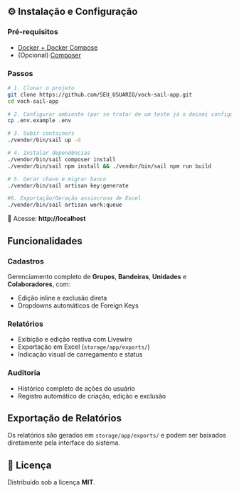 ## ⚙️ Instalação e Configuração

### Pré-requisitos
- [Docker + Docker Compose](https://www.docker.com/get-started)
- (Opcional) [Composer](https://getcomposer.org/)

### Passos
```bash
# 1. Clonar o projeto
git clone https://github.com/SEU_USUARIO/voch-sail-app.git
cd voch-sail-app

# 2. Configurar ambiente (por se tratar de um teste já o deixei configurado)
cp .env.example .env

# 3. Subir containers
./vendor/bin/sail up -d

# 4. Instalar dependências
./vendor/bin/sail composer install
./vendor/bin/sail npm install && ./vendor/bin/sail npm run build

# 5. Gerar chave e migrar banco
./vendor/bin/sail artisan key:generate

#6. Exportação/Geração assincrona de Excel
./vendor/bin/sail artisan work:queue
```

📍 Acesse: **http://localhost**


## Funcionalidades

### Cadastros
Gerenciamento completo de **Grupos**, **Bandeiras**, **Unidades** e **Colaboradores**, com:
- Edição inline e exclusão direta  
- Dropdowns automáticos de Foreign Keys

### Relatórios
- Exibição e edição reativa com Livewire  
- Exportação em Excel (`storage/app/exports/`)  
- Indicação visual de carregamento e status  

### Auditoria
- Histórico completo de ações do usuário  
- Registro automático de criação, edição e exclusão

## Exportação de Relatórios
Os relatórios são gerados em `storage/app/exports/` e podem ser baixados diretamente pela interface do sistema.


## 📜 Licença
Distribuído sob a licença **MIT**.
